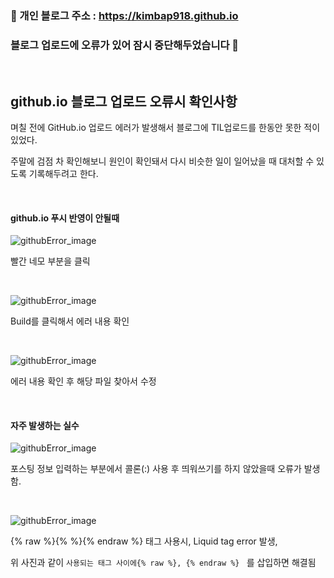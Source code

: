 ### 🔗 개인 블로그 주소 : https://kimbap918.github.io

### 블로그 업로드에 오류가 있어 잠시 중단해두었습니다 🥹

<br>

## github.io 블로그 업로드 오류시 확인사항

며칠 전에 GitHub.io 업로드 에러가 발생해서 블로그에 TIL업로드를 한동안 못한 적이 있었다.

주말에 검점 차 확인해보니 원인이 확인돼서 다시 비슷한 일이 일어났을 때 대처할 수 있도록 기록해두려고 한다.

<br>

#### github.io 푸시 반영이 안될때  

![githubError_image](https://user-images.githubusercontent.com/75712723/194895275-cf5ef26d-a21b-4978-9ba1-0aeb6aa5c392.png)

 빨간 네모 부분을 클릭

<br>

![githubError_image](https://user-images.githubusercontent.com/75712723/194895271-b3630e21-327a-4f01-868c-3e8ce62702c3.png)

Build를 클릭해서 에러 내용 확인

<br>

![githubError_image](https://user-images.githubusercontent.com/75712723/194895279-967b9bb4-ee45-4f94-8054-df2bf7f40f64.png)

에러 내용 확인 후 해당 파일 찾아서 수정

<br>

#### 자주 발생하는 실수

![githubError_image](https://user-images.githubusercontent.com/75712723/194895270-d1b2c6e7-c41a-44d4-9175-aba5baca3c76.png)

포스팅 정보 입력하는 부분에서 콜론(:) 사용 후 띄워쓰기를 하지 않았을때 오류가 발생함. 

<br>

![githubError_image](https://user-images.githubusercontent.com/75712723/194895259-692562be-53bb-4248-987d-79fd3bef61e0.png)

{% raw %}{% %}{% endraw %} 태그 사용시, Liquid tag error 발생,

위 사진과 같이 `사용되는 태그 사이에{% raw %}, {% endraw %} ` 를 삽입하면 해결됨

<br>



